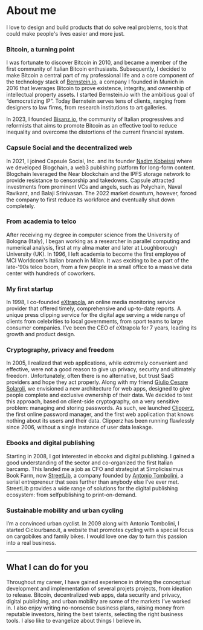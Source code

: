 # About me

I love to design and build products that do solve real problems, tools that could make people's lives easier and more just.

### Bitcoin, a turning point
I was fortunate to discover Bitcoin in 2010, and became a member of the first community of Italian Bitcoin enthusiasts. Subsequently, I decided to make Bitcoin a central part of my professional life and a core component of the technology stack of [Bernstein.io](https://www.bernstein.io/), a company I founded in Munich in 2016 that leverages Bitcoin to prove existence, integrity, and ownership of intellectual property assets.
I started Bernstein.io with the ambitious goal of “democratizing IP”. Today Bernstein serves tens of clients, ranging from designers to law firms, from research institutions to art galleries.

In 2023, I founded [Bisanz.io](https://bisnz.io), the community of Italian progressives and reformists that aims to promote Bitcoin as an effective tool to reduce inequality and overcome the distortions of the current financial system.

### Capsule Social and the decentralized web
In 2021, I joined Capsule Social, Inc. and its founder [Nadim Kobeissi](https://en.wikipedia.org/wiki/Nadim_Kobeissi) where we developed Blogchain, a web3 publishing platform for long-form content. Blogchain leveraged the Near blockchain and the IPFS storage network to provide resistance to censorship and takedowns.
Capsule attracted investments from prominent VCs and angels, such as Polychain, Naval Ravikant, and Balaji Srinivasan. The 2022 market downturn, however, forced the company to first reduce its workforce and eventually shut down completely.

### From academia to telco
After receiving my degree in computer science from the University of Bologna (Italy), I began working as a researcher in parallel computing and numerical analysis, first at my alma mater and later at Loughborough University (UK). In 1996, I left academia to become the first employee of MCI Worldcom's Italian branch in Milan. It was exciting to be a part of the late-'90s telco boom, from a few people in a small office to a massive data center with hundreds of coworkers.

### My first startup
In 1998, I co-founded [eXtrapola](https://www.extrapola.com), an online media monitoring service provider that offered timely, comprehensive and up-to-date reports. A unique press clipping service for the digital age serving a wide range of clients from celebrities to local governments, from sport teams to large consumer companies. I’ve been the CEO of eXtrapola for 7 years, leading its growth and product design.

### Cryptography, privacy and freedom
In 2005, I realized that web applications, while extremely convenient and effective, were not a good reason to give up privacy, security and ultimately freedom. Unfortunately, often there is no alternative, but trust SaaS providers and hope they act properly. 
Along with my friend [Giulio Cesare Solaroli](https://www.linkedin.com/in/gcsolaroli/), we envisioned a new architecture for web apps, designed to give people complete and exclusive ownership of their data.
We decided to test this approach, based on client-side cryptography, on a very sensitive problem: managing and storing passwords. As such, we launched [Clipperz](https://clipperz.is), the first online password manager, and the first web application that knows nothing about its users and their data.
Clipperz has been running flawlessly since 2006, without a single instance of user data leakage.

### Ebooks and digital publishing
Starting in 2008, I got interested in ebooks and digital publishing. I gained a good understanding of the sector and co-organized the first Italian barcamp. This landed me a job as CFO and strategist at Simplicissimus Book Farm, now [StreetLib](https://www.streetlib.com/), a company founded by [Antonio Tombolini](https://www.linkedin.com/in/antoniotombolini/), a serial entrepreneur that sees further than anybody else I’ve ever met. StreetLib provides a wide range of solutions for the digital publishing ecosystem: from selfpublishing to print-on-demand.

### Sustainable mobility and urban cycling
I’m a convinced urban cyclist. In 2009 along with Antonio Tombolini, I started Ciclourbano.it, a website that promotes cycling with a special focus on cargobikes and family bikes. I would love one day to turn this passion into a real business.

----

## What I can do for you
Throughout my career, I have gained experience in driving the conceptual development and implementation of several projets projects, from ideation to release. Bitcoin, decentralized web apps, data security and privacy, digital publishing, and urban mobility are some of the markets I’ve worked in. I also enjoy writing no-nonsense business plans, raising money from reputable investors, hiring the best talents, selecting the right business tools. I also like to evangelize about things I believe in.

